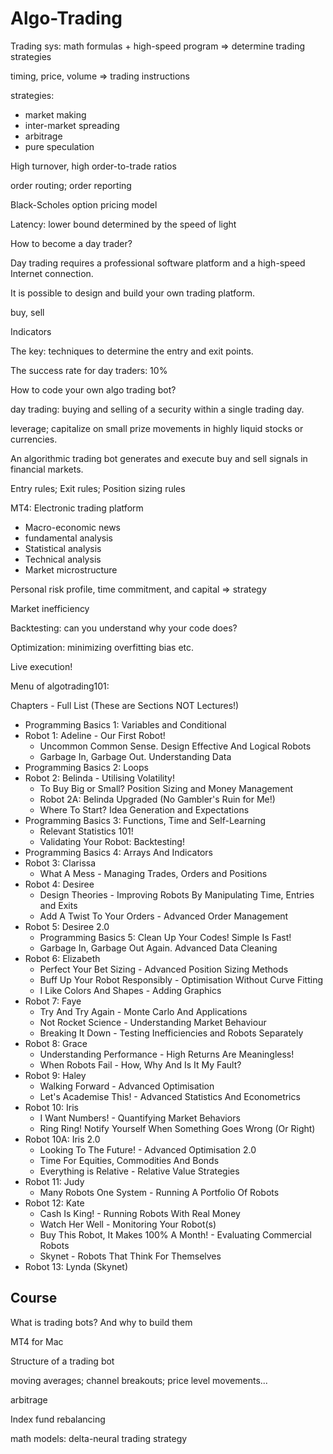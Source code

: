 # Algo-Trading

Trading sys: math formulas + high-speed program => determine trading strategies

timing, price, volume => trading instructions

strategies:

* market making
* inter-market spreading
* arbitrage
* pure speculation

High turnover, high order-to-trade ratios


order routing; order reporting

Black-Scholes option pricing model

Latency: lower bound determined by the speed of light

How to become a day trader?

Day trading requires a professional software platform and a high-speed Internet connection.

It is possible to design and build your own trading platform.

buy, sell

Indicators

The key: techniques to determine the entry and exit points.


The success rate for day traders: 10%

How to code your own algo trading bot?

day trading: buying and selling of a security within a single trading day.


leverage; capitalize on small prize movements in highly liquid stocks or currencies.

An algorithmic trading bot generates and execute buy and sell signals in financial markets.

Entry rules; Exit rules; Position sizing rules

MT4: Electronic trading platform

* Macro-economic news
* fundamental analysis
* Statistical analysis
* Technical analysis
* Market microstructure


Personal risk profile, time commitment, and capital => strategy

Market inefficiency

Backtesting: can you understand why your code does?

Optimization: minimizing overfitting bias etc.

Live execution!


Menu of algotrading101:

Chapters - Full List (These are Sections NOT Lectures!)


* Programming Basics 1: Variables and Conditional
* Robot 1: Adeline - Our First Robot!
    * Uncommon Common Sense. Design Effective And Logical Robots
    * Garbage In, Garbage Out. Understanding Data
* Programming Basics 2: Loops
* Robot 2: Belinda - Utilising Volatility!
    * To Buy Big or Small? Position Sizing and Money Management
    * Robot 2A: Belinda Upgraded (No Gambler's Ruin for Me!)
    * Where To Start? Idea Generation and Expectations
* Programming Basics 3: Functions, Time and Self-Learning
    * Relevant Statistics 101!
    * Validating Your Robot: Backtesting!
* Programming Basics 4: Arrays And Indicators
* Robot 3: Clarissa
    * What A Mess - Managing Trades, Orders and Positions
* Robot 4: Desiree
    * Design Theories - Improving Robots By Manipulating Time, Entries and Exits
    * Add A Twist To Your Orders - Advanced Order Management
* Robot 5: Desiree 2.0
    * Programming Basics 5: Clean Up Your Codes! Simple Is Fast!
    * Garbage In, Garbage Out Again. Advanced Data Cleaning
* Robot 6: Elizabeth
    * Perfect Your Bet Sizing - Advanced Position Sizing Methods
    * Buff Up Your Robot Responsibly - Optimisation Without Curve Fitting
    * I Like Colors And Shapes - Adding Graphics
* Robot 7: Faye
    * Try And Try Again - Monte Carlo And Applications
    * Not Rocket Science - Understanding Market Behaviour
    * Breaking It Down - Testing Inefficiencies and Robots Separately
* Robot 8: Grace
    * Understanding Performance - High Returns Are Meaningless!
    * When Robots Fail - How, Why And Is It My Fault?
* Robot 9: Haley
    * Walking Forward - Advanced Optimisation
    * Let's Academise This! - Advanced Statistics And Econometrics
* Robot 10: Iris
    * I Want Numbers! - Quantifying Market Behaviors
    * Ring Ring! Notify Yourself When Something Goes Wrong (Or Right)
* Robot 10A: Iris 2.0
    * Looking To The Future! - Advanced Optimisation 2.0
    * Time For Equities, Commodities And Bonds
    * Everything is Relative - Relative Value Strategies
* Robot 11: Judy
    * Many Robots One System - Running A Portfolio Of Robots
* Robot 12: Kate
    * Cash Is King! - Running Robots With Real Money
    * Watch Her Well - Monitoring Your Robot(s)
    * Buy This Robot, It Makes 100% A Month! - Evaluating Commercial Robots
    * Skynet - Robots That Think For Themselves
* Robot 13: Lynda (Skynet)


## Course

What is trading bots? And why to build them

MT4 for Mac

Structure of a trading bot

moving averages; channel breakouts; price level movements...

arbitrage

Index fund rebalancing

math models: delta-neural trading strategy


